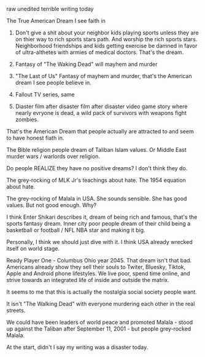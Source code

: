 raw unedited terrible writing today

The True American Dream I see faith in

1. Don't give a shit about your neighbor kids playing sports unless they are on thier way to rich sports stars path. And worship the rich sports stars. Neighborhood friendships and kids getting exercise be damned in favor of ultra-althetes with armies of medical doctors. That's the dream.

2. Fantasy of "The Waking Dead" will mayhem and murder

3. "The Last of Us" Fantasy of mayhem and murder, that's the American dream I see people believe in.

4. Fallout TV series, same

5. Diaster film after disaster film after disaster video game story where nearly evryone is dead, a wild pack of survivors with weapons fight zombies.

That's the American Dream that people actually are attracted to and seem to have honest fiath in.

The Bible religion people dream of Taliban Islam values. Or Middle East murder wars / warlords over religion.

Do people REALIZE they have no positive dreams? I don't think they do.

The grey-rocking of MLK Jr's teachings about hate. The 1954 equation about hate.

The grey-rocking of Malala in USA. She sounds sensible. She has good values. But not good enough. Why?

I think Enter Shikari describes it, dream of being rich and famous, that's the sports fantasy dream. Inner city poor people dream of their child being a basketball or football / NFL NBA star and making it big.

Personally, I think we should just dive with it. I think USA already wrecked itself on world stage.

Ready Player One - Columbus Ohio year 2045. That dream isn't that bad. Americans already show they sell their souls to Twiter, Bluesky, Tiktok, Apple and Android phone lifestyles. We live poor, spend time online, and strive towards an integrated life of inside and outside the matrix.

It seems to me that this is actually the nostalgia social society people want.

It isn't "The Walking Dead" with everyone murdering each other in the real streets.

We could have been leaders of world peace and promoted Malala - stood up against the Taliban after September 11, 2001 - but people grey-rocked Malala.

At the start, didn't I say my writing was a disaster today.
